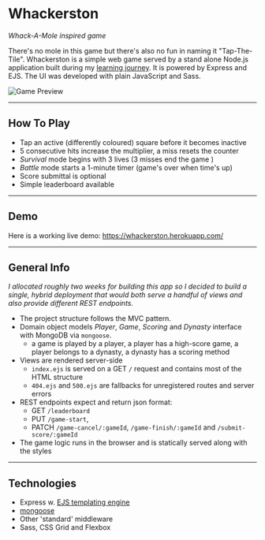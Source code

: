 # Whackerston

_Whack-A-Mole inspired game_

There's no mole in this game but there's also no fun in naming it "Tap-The-Tile". Whackerston is a simple web game served by a stand alone Node.js application built during my [learning journey](https://github.com/FilipLeonard/FilipLeonard/blob/main/pivoting.md). It is powered by Express and EJS. The UI was developed with plain JavaScript and Sass.

![Game Preview](https://i.imgur.com/PLVE8Kp.png)

---

## How To Play

- Tap an active (differently coloured) square before it becomes inactive
- 5 consecutive hits increase the multiplier, a miss resets the counter
- _Survival_ mode begins with 3 lives (3 misses end the game )
- _Battle_ mode starts a 1-minute timer (game's over when time's up)
- Score submittal is optional
- Simple leaderboard available

---

## Demo

Here is a working live demo: https://whackerston.herokuapp.com/

---

## General Info

_I allocated roughly two weeks for building this app so I decided to build a single, hybrid deployment that would both serve a handful of views and also provide different REST endpoints._

- The project structure follows the MVC pattern.
- Domain object models _Player_, _Game_, _Scoring_ and _Dynasty_ interface with MongoDB via `mongoose`.
  - a game is played by a player, a player has a high-score game, a player belongs to a dynasty, a dynasty has a scoring method
- Views are rendered server-side
  - `index.ejs` is served on a GET `/` request and contains most of the HTML structure
  - `404.ejs` and `500.ejs` are fallbacks for unregistered routes and server errors
- REST endpoints expect and return json format:
  - GET `/leaderboard`
  - PUT `/game-start`,
  - PATCH `/game-cancel/:gameId`, `/game-finish/:gameId` and `/submit-score/:gameId`
- The game logic runs in the browser and is statically served along with the styles

---

## Technologies

- Express w. [EJS templating engine](https://ejs.co/)
- [mongoose](https://ejs.co/)
- Other 'standard' middleware
- Sass, CSS Grid and Flexbox
